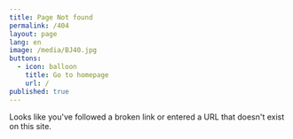```yaml
---
title: Page Not found
permalink: /404
layout: page
lang: en
image: /media/BJ40.jpg
buttons:
  - icon: balloon
    title: Go to homepage
    url: /
published: true
---
```

Looks like you've followed a broken link or entered a URL that doesn't exist on this site.

